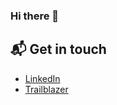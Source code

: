 ### Hi there 👋


## 📬 Get in touch
- [LinkedIn](https://www.linkedin.com/in/andrew-bury/)
- [Trailblazer](https://trailblazer.me/id/space-creator)



<!--
**bitterDeKhai/bitterDeKhai** is a ✨ _special_ ✨ repository because its `README.md` (this file) appears on your GitHub profile.

Here are some ideas to get you started:

- 🔭 I’m currently working on ...
- 🌱 I’m currently learning ...
- 👯 I’m looking to collaborate on ...
- 🤔 I’m looking for help with ...
- 💬 Ask me about ...
- 📫 How to reach me: ...
- 😄 Pronouns: ...
- ⚡ Fun fact: ...
-->
